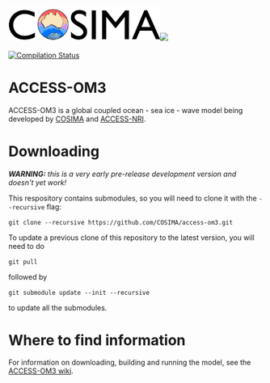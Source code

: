 <img src="https://github.com/COSIMA/logo/blob/master/png/logo_word.png" width="300"/><img src="https://www.access-nri.org.au/wp-content/themes/accessnri/images/logos/access_logo_rgb.svg" width="200"/>
<br/> <br/>
[![Compilation Status](https://github.com/COSIMA/access-om3/actions/workflows/compilation.yml/badge.svg)](https://github.com/COSIMA/access-om3/actions/workflows/compilation.yml)

# ACCESS-OM3

ACCESS-OM3 is a global coupled ocean - sea ice - wave model being developed by [COSIMA](http://www.cosima.org.au) and [ACCESS-NRI](https://www.access-nri.org.au/). 

# Downloading

<i><b>WARNING:</b> this is a very early pre-release development version and doesn't yet work!</i>

This respository contains submodules, so you will need to clone it with the `--recursive` flag:
```
git clone --recursive https://github.com/COSIMA/access-om3.git
```

To update a previous clone of this repository to the latest version, you will need to do 
```
git pull
```
followed by
```
git submodule update --init --recursive
```
to update all the submodules.

# Where to find information

For information on downloading, building and running the model, see the [ACCESS-OM3 wiki](https://github.com/COSIMA/access-om3/wiki).
